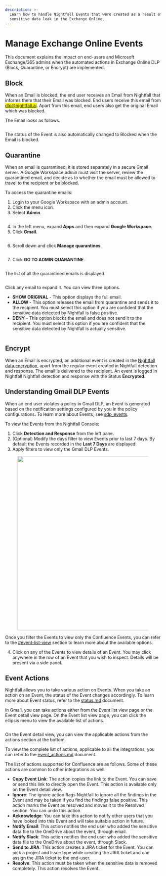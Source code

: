 ```yaml
---
description: >-
  Learn how to handle Nightfall Events that were created as a result of
  sensitive data leak in the Exchange Online.
---
```


# Manage Exchange Online Events

This document explains the impact on end-users and Microsoft Exchange/365 admins when the automated actions in Exchange Online DLP (Block, Quarantine, or Encrypt) are implemented.&#x20;

## Block

When an Email is blocked, the end user receives an Email from Nightfall that informs them that their Email was blocked. End users receive this email from <mark style="color:blue;">dlp@nightfall.ai</mark>. Apart from this email, end users also get the original Email which was blocked.

The Email looks as follows.&#x20;

<figure><img src="../../../.gitbook/assets/imageedit_15_8551919775.jpg" alt=""><figcaption></figcaption></figure>

The status of the Event is also automatically changed to Blocked when the Email is blocked.

## Quarantine

When an email is quarantined, it is stored separately in a secure Gmail server. A Google Workspace admin must visit the server, review the quarantined email, and decide as to whether the email must be allowed to travel to the recipient or be blocked.&#x20;

To access the quarantine emails:

1. Login to your Google Workspace with an admin account.
2. Click the menu icon.
3. Select **Admin**.

<figure><img src="../../../.gitbook/assets/image (897).png" alt=""><figcaption></figcaption></figure>

4. In the left menu, expand **Apps** and then expand **Google Workspace**.
5. Click **Gmail**.

<figure><img src="../../../.gitbook/assets/aaaa.png" alt=""><figcaption></figcaption></figure>

6. Scroll down and click **Manage quarantines**.

<figure><img src="../../../.gitbook/assets/image (898).png" alt=""><figcaption></figcaption></figure>

7. Click **GO TO ADMIN QUARANTINE**.

<figure><img src="../../../.gitbook/assets/image (900).png" alt=""><figcaption></figcaption></figure>

The list of all the quarantined emails is displayed.&#x20;

<figure><img src="../../../.gitbook/assets/imageedit_17_4542853570.jpg" alt=""><figcaption></figcaption></figure>

Click any email to expand it. You can view three options.&#x20;

* **SHOW ORIGINAL** - This option displays the full email.
* **ALLOW** - This option releases the email from quarantine and sends it to the recipient. You must select this option if you are confident that the sensitive data detected by Nightfall is false positive.
* **DENY** - This option blocks the email and does not send it to the recipient. You must select this option if you are confident that the sensitive data detected by Nightfall is actually sensitive.

<figure><img src="../../../.gitbook/assets/image (902).png" alt=""><figcaption></figcaption></figure>

## Encrypt

When an Email is encrypted, an additional event is created in the [Nightfall data encryption](https://help.nightfall.ai/data-encryption/gmail/encryption-events-page), apart from the regular event created in Nightfall detection and response. The email is delivered to the recipient. An event is logged in Nightfall Nightfall detection and response with the Status **Encrypted**.&#x20;

## Understanding Gmail DLP Events

When an end user violates a policy in Gmail DLP, an Event is generated based on the notification settings configured by you in the policy configurations. To learn more about Events, see [sdp\_events](../../../dashboard/sdp_events/ "mention").

To view the Events from the Nightfall Console:

1. Click **Detection and Response** from the left pane.
2. (Optional) Modify the days filter to view Events prior to last 7 days. By default the Events recorded in the **Last 7 Days** are displayed.
3. Apply filters to view only the Gmail DLP Events.

<figure><img src="../../../.gitbook/assets/image (1294).png" alt="" width="563"><figcaption></figcaption></figure>

Once you filter the Events to view only the Confluence Events, you can refer to the [#event-list-view](../../../dashboard/sdp_events/#event-list-view "mention") section to learn more about the available options.&#x20;

4. Click on any of the Events to view details of an Event. You may click anywhere in the row of an Event that you wish to inspect. Details will be present via a side panel.

## Event Actions

Nightfall allows you to take various action on Events. When you take an action on an Event, the status of the Event changes accordingly. To learn more about Event status, refer to the [status.md](../../../dashboard/sdp_events/status.md "mention") document.

In Gmail, you can take actions either from the Event list view page or the Event detail view page. On the Event list view page, you can click the ellipsis menu to view the available list of actions.&#x20;

<figure><img src="../../../.gitbook/assets/image (1295).png" alt=""><figcaption></figcaption></figure>

On the Event detail view, you can view the applicable actions from the actions section at the bottom.

To view the complete list of actions, applicable to all the integrations, you can refer to the [event\_actions.md](../../../dashboard/sdp_events/event_actions.md "mention") document.&#x20;

The list of actions supported for Confluence are as follows. Some of these actions are common to other integrations as well.&#x20;

* **Copy Event Link**: The action copies the link to the Event. You can save or send this link to directly open the Event. This action is available only on the Event detail view.
* **Ignore**: The ignore action flags Nightfall to ignore all the findings in the Event and may be taken if you find the findings false positive. This action marks the Event as resolved and moves it to the Resolved section. You can undo this action.&#x20;
* **Acknowledge**:  You can take this action to notify other users that you have looked into this Event and will take suitable action in future.&#x20;
* **Notify Email**: This action notifies the end user who added the sensitive data file to the OneDrive about the event,  through email.
* **Notify Slack**: This action notifies the end user who added the sensitive data file to the OneDrive about the event,  through Slack.
* **Send to JIRA**: This action creates a JIRA ticket for the Event. You can pick a project and Issue type while creating the JIRA ticket and can assign the JIRA ticket to the end-user.
* **Resolve**: This action must be taken when the sensitive data is removed completely. This action resolves the Event.



